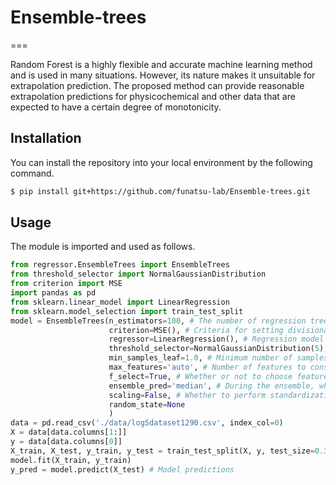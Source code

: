 # Ensemble-trees
===

Random Forest is a highly flexible and accurate machine learning method and is used in many situations. However, its nature makes it unsuitable for extrapolation prediction.
The proposed method can provide reasonable extrapolation predictions for physicochemical and other data that are expected to have a certain degree of monotonicity.

## Installation

You can install the repository into your local environment by the following command.

```bash
$ pip install git+https://github.com/funatsu-lab/Ensemble-trees.git
```

## Usage

The module is imported and used as follows.

```python
from regressor.EnsembleTrees import EnsembleTrees
from threshold_selector import NormalGaussianDistribution
from criterion import MSE
import pandas as pd
from sklearn.linear_model import LinearRegression
from sklearn.model_selection import train_test_split
model = EnsembleTrees(n_estimators=100, # The number of regression trees to create
                      criterion=MSE(), # Criteria for setting divisional boundaries
                      regressor=LinearRegression(), # Regression model applied to each terminal node
                      threshold_selector=NormalGaussianDistribution(5), # Parameters for determining the candidate division boundary
                      min_samples_leaf=1.0, # Minimum number of samples required to make up a node
                      max_features='auto', # Number of features to consider for optimal splitting
                      f_select=True, # Whether or not to choose features to consider when splitting
                      ensemble_pred='median', # During the ensemble, whether to take the mean or the median
                      scaling=False, # Whether to perform standardization as a pre-processing to each terminal node
                      random_state=None
                      )
data = pd.read_csv('./data/logSdataset1290.csv', index_col=0)
X = data[data.columns[1:]]
y = data[data.columns[0]]
X_train, X_test, y_train, y_test = train_test_split(X, y, test_size=0.3)
model.fit(X_train, y_train)
y_pred = model.predict(X_test) # Model predictions
```
